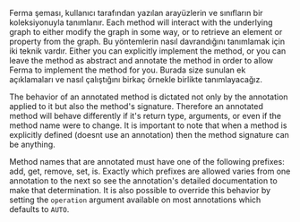 Ferma şeması, kullanıcı tarafından yazılan arayüzlerin ve sınıfların bir koleksiyonuyla tanımlanır. Each method will interact with the underlying graph to either modify the graph in some way, or to retrieve an element or property from the graph. Bu yöntemlerin nasıl davrandığını tanımlamak için iki teknik vardır. Either you can explicitly implement the method, or you can leave the method as abstract and annotate the method in order to allow Ferma to implement the method for you. Burada size sunulan ek açıklamaları ve nasıl çalıştığını birkaç örnekle birlikte tanımlayacağız.

The behavior of an annotated method is dictated not only by the annotation applied to it but also the method's signature. Therefore an annotated method will behave differently if it's return type, arguments, or even if the method name were to change. It is important to note that when a method is explicitly defined (doesnt use an annotation) then the method signature can be anything.

Method names that are annotated must have one of the following prefixes: add, get, remove, set, is. Exactly which prefixes are allowed varies from one annotation to the next so see the annotation's detailed documentation to make that determination. It is also possible to override this behavior by setting the `operation` argument available on most annotations which defaults to `AUTO`.